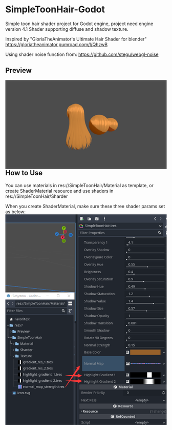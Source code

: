 # SimpleToonHair-Godot
Simple toon hair shader project for Godot engine, project need engine version 4.1
Shader supporting diffuse and shadow texture.

Inspired by "GloriaTheAnimator's Ultimate Hair Shader for blender"
https://gloriatheanimator.gumroad.com/l/QhzwB

Using shader noise function from:
https://github.com/stegu/webgl-noise

## Preview
<img style="margin-right: 30px;" align="left" src="images/preview.png"/>

## How to Use
You can use materials in res://SimpleToonHair/Material as template,
or create ShaderMaterial resource and use shaders in res://SimpleToonHair/Sharder

When you create ShaderMaterial, make sure these three shader params set as below:
<img style="margin-right: 30px;" align="left" src="images/material settings.png"/>
